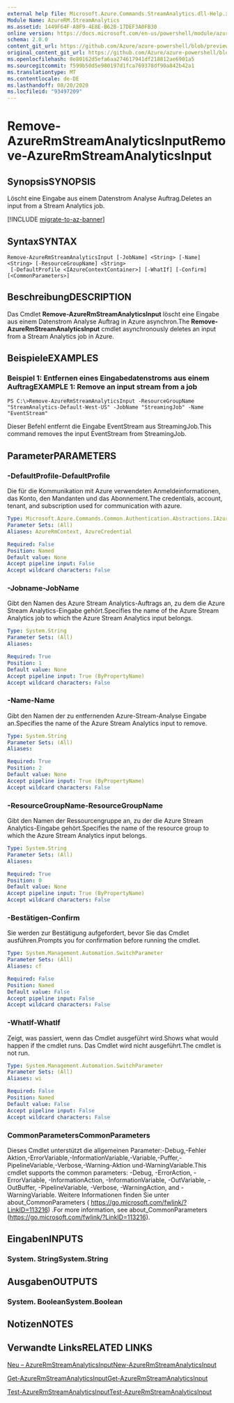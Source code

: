 ```yaml
---
external help file: Microsoft.Azure.Commands.StreamAnalytics.dll-Help.xml
Module Name: AzureRM.StreamAnalytics
ms.assetid: 1449F64F-A8F9-4E8E-B62B-17DEF3A0FB30
online version: https://docs.microsoft.com/en-us/powershell/module/azurerm.streamanalytics/remove-azurermstreamanalyticsinput
schema: 2.0.0
content_git_url: https://github.com/Azure/azure-powershell/blob/preview/src/ResourceManager/StreamAnalytics/Commands.StreamAnalytics/help/Remove-AzureRmStreamAnalyticsInput.md
original_content_git_url: https://github.com/Azure/azure-powershell/blob/preview/src/ResourceManager/StreamAnalytics/Commands.StreamAnalytics/help/Remove-AzureRmStreamAnalyticsInput.md
ms.openlocfilehash: 8e80162d5efa6aa274617941df218812ae6901a5
ms.sourcegitcommit: f599b50d5e980197d1fca769378df90a842b42a1
ms.translationtype: MT
ms.contentlocale: de-DE
ms.lasthandoff: 08/20/2020
ms.locfileid: "93497209"
---
```

# <span data-ttu-id="55d9e-101">Remove-AzureRmStreamAnalyticsInput</span><span class="sxs-lookup"><span data-stu-id="55d9e-101">Remove-AzureRmStreamAnalyticsInput</span></span>

## <span data-ttu-id="55d9e-102">Synopsis</span><span class="sxs-lookup"><span data-stu-id="55d9e-102">SYNOPSIS</span></span>
<span data-ttu-id="55d9e-103">Löscht eine Eingabe aus einem Datenstrom Analyse Auftrag.</span><span class="sxs-lookup"><span data-stu-id="55d9e-103">Deletes an input from a Stream Analytics job.</span></span>

[!INCLUDE [migrate-to-az-banner](../../includes/migrate-to-az-banner.md)]

## <span data-ttu-id="55d9e-104">Syntax</span><span class="sxs-lookup"><span data-stu-id="55d9e-104">SYNTAX</span></span>

```
Remove-AzureRmStreamAnalyticsInput [-JobName] <String> [-Name] <String> [-ResourceGroupName] <String>
 [-DefaultProfile <IAzureContextContainer>] [-WhatIf] [-Confirm] [<CommonParameters>]
```

## <span data-ttu-id="55d9e-105">Beschreibung</span><span class="sxs-lookup"><span data-stu-id="55d9e-105">DESCRIPTION</span></span>
<span data-ttu-id="55d9e-106">Das Cmdlet **Remove-AzureRmStreamAnalyticsInput** löscht eine Eingabe aus einem Datenstrom Analyse Auftrag in Azure asynchron.</span><span class="sxs-lookup"><span data-stu-id="55d9e-106">The **Remove-AzureRmStreamAnalyticsInput** cmdlet asynchronously deletes an input from a Stream Analytics job in Azure.</span></span>

## <span data-ttu-id="55d9e-107">Beispiele</span><span class="sxs-lookup"><span data-stu-id="55d9e-107">EXAMPLES</span></span>

### <span data-ttu-id="55d9e-108">Beispiel 1: Entfernen eines Eingabedatenstroms aus einem Auftrag</span><span class="sxs-lookup"><span data-stu-id="55d9e-108">EXAMPLE 1: Remove an input stream from a job</span></span>
```
PS C:\>Remove-AzureRmStreamAnalyticsInput -ResourceGroupName "StreamAnalytics-Default-West-US" -JobName "StreamingJob" -Name "EventStream"
```

<span data-ttu-id="55d9e-109">Dieser Befehl entfernt die Eingabe EventStream aus StreamingJob.</span><span class="sxs-lookup"><span data-stu-id="55d9e-109">This command removes the input EventStream from StreamingJob.</span></span>

## <span data-ttu-id="55d9e-110">Parameter</span><span class="sxs-lookup"><span data-stu-id="55d9e-110">PARAMETERS</span></span>

### <span data-ttu-id="55d9e-111">-DefaultProfile</span><span class="sxs-lookup"><span data-stu-id="55d9e-111">-DefaultProfile</span></span>
<span data-ttu-id="55d9e-112">Die für die Kommunikation mit Azure verwendeten Anmeldeinformationen, das Konto, den Mandanten und das Abonnement.</span><span class="sxs-lookup"><span data-stu-id="55d9e-112">The credentials, account, tenant, and subscription used for communication with azure.</span></span>

```yaml
Type: Microsoft.Azure.Commands.Common.Authentication.Abstractions.IAzureContextContainer
Parameter Sets: (All)
Aliases: AzureRmContext, AzureCredential

Required: False
Position: Named
Default value: None
Accept pipeline input: False
Accept wildcard characters: False
```

### <span data-ttu-id="55d9e-113">-Jobname</span><span class="sxs-lookup"><span data-stu-id="55d9e-113">-JobName</span></span>
<span data-ttu-id="55d9e-114">Gibt den Namen des Azure Stream Analytics-Auftrags an, zu dem die Azure Stream Analytics-Eingabe gehört.</span><span class="sxs-lookup"><span data-stu-id="55d9e-114">Specifies the name of the Azure Stream Analytics job to which the Azure Stream Analytics input belongs.</span></span>

```yaml
Type: System.String
Parameter Sets: (All)
Aliases:

Required: True
Position: 1
Default value: None
Accept pipeline input: True (ByPropertyName)
Accept wildcard characters: False
```

### <span data-ttu-id="55d9e-115">-Name</span><span class="sxs-lookup"><span data-stu-id="55d9e-115">-Name</span></span>
<span data-ttu-id="55d9e-116">Gibt den Namen der zu entfernenden Azure-Stream-Analyse Eingabe an.</span><span class="sxs-lookup"><span data-stu-id="55d9e-116">Specifies the name of the Azure Stream Analytics input to remove.</span></span>

```yaml
Type: System.String
Parameter Sets: (All)
Aliases:

Required: True
Position: 2
Default value: None
Accept pipeline input: True (ByPropertyName)
Accept wildcard characters: False
```

### <span data-ttu-id="55d9e-117">-ResourceGroupName</span><span class="sxs-lookup"><span data-stu-id="55d9e-117">-ResourceGroupName</span></span>
<span data-ttu-id="55d9e-118">Gibt den Namen der Ressourcengruppe an, zu der die Azure Stream Analytics-Eingabe gehört.</span><span class="sxs-lookup"><span data-stu-id="55d9e-118">Specifies the name of the resource group to which the Azure Stream Analytics input belongs.</span></span>

```yaml
Type: System.String
Parameter Sets: (All)
Aliases:

Required: True
Position: 0
Default value: None
Accept pipeline input: True (ByPropertyName)
Accept wildcard characters: False
```

### <span data-ttu-id="55d9e-119">-Bestätigen</span><span class="sxs-lookup"><span data-stu-id="55d9e-119">-Confirm</span></span>
<span data-ttu-id="55d9e-120">Sie werden zur Bestätigung aufgefordert, bevor Sie das Cmdlet ausführen.</span><span class="sxs-lookup"><span data-stu-id="55d9e-120">Prompts you for confirmation before running the cmdlet.</span></span>

```yaml
Type: System.Management.Automation.SwitchParameter
Parameter Sets: (All)
Aliases: cf

Required: False
Position: Named
Default value: False
Accept pipeline input: False
Accept wildcard characters: False
```

### <span data-ttu-id="55d9e-121">-WhatIf</span><span class="sxs-lookup"><span data-stu-id="55d9e-121">-WhatIf</span></span>
<span data-ttu-id="55d9e-122">Zeigt, was passiert, wenn das Cmdlet ausgeführt wird.</span><span class="sxs-lookup"><span data-stu-id="55d9e-122">Shows what would happen if the cmdlet runs.</span></span>
<span data-ttu-id="55d9e-123">Das Cmdlet wird nicht ausgeführt.</span><span class="sxs-lookup"><span data-stu-id="55d9e-123">The cmdlet is not run.</span></span>

```yaml
Type: System.Management.Automation.SwitchParameter
Parameter Sets: (All)
Aliases: wi

Required: False
Position: Named
Default value: False
Accept pipeline input: False
Accept wildcard characters: False
```

### <span data-ttu-id="55d9e-124">CommonParameters</span><span class="sxs-lookup"><span data-stu-id="55d9e-124">CommonParameters</span></span>
<span data-ttu-id="55d9e-125">Dieses Cmdlet unterstützt die allgemeinen Parameter:-Debug,-Fehler Aktion,-ErrorVariable,-InformationVariable,-Variable,-Puffer,-PipelineVariable,-Verbose,-Warning-Aktion und-WarningVariable.</span><span class="sxs-lookup"><span data-stu-id="55d9e-125">This cmdlet supports the common parameters: -Debug, -ErrorAction, -ErrorVariable, -InformationAction, -InformationVariable, -OutVariable, -OutBuffer, -PipelineVariable, -Verbose, -WarningAction, and -WarningVariable.</span></span> <span data-ttu-id="55d9e-126">Weitere Informationen finden Sie unter about_CommonParameters ( https://go.microsoft.com/fwlink/?LinkID=113216) .</span><span class="sxs-lookup"><span data-stu-id="55d9e-126">For more information, see about_CommonParameters (https://go.microsoft.com/fwlink/?LinkID=113216).</span></span>

## <span data-ttu-id="55d9e-127">Eingaben</span><span class="sxs-lookup"><span data-stu-id="55d9e-127">INPUTS</span></span>

### <span data-ttu-id="55d9e-128">System. String</span><span class="sxs-lookup"><span data-stu-id="55d9e-128">System.String</span></span>

## <span data-ttu-id="55d9e-129">Ausgaben</span><span class="sxs-lookup"><span data-stu-id="55d9e-129">OUTPUTS</span></span>

### <span data-ttu-id="55d9e-130">System. Boolean</span><span class="sxs-lookup"><span data-stu-id="55d9e-130">System.Boolean</span></span>

## <span data-ttu-id="55d9e-131">Notizen</span><span class="sxs-lookup"><span data-stu-id="55d9e-131">NOTES</span></span>

## <span data-ttu-id="55d9e-132">Verwandte Links</span><span class="sxs-lookup"><span data-stu-id="55d9e-132">RELATED LINKS</span></span>

[<span data-ttu-id="55d9e-133">Neu – AzureRmStreamAnalyticsInput</span><span class="sxs-lookup"><span data-stu-id="55d9e-133">New-AzureRmStreamAnalyticsInput</span></span>](./New-AzureRmStreamAnalyticsInput.md)

[<span data-ttu-id="55d9e-134">Get-AzureRmStreamAnalyticsInput</span><span class="sxs-lookup"><span data-stu-id="55d9e-134">Get-AzureRmStreamAnalyticsInput</span></span>](./Get-AzureRmStreamAnalyticsInput.md)

[<span data-ttu-id="55d9e-135">Test-AzureRmStreamAnalyticsInput</span><span class="sxs-lookup"><span data-stu-id="55d9e-135">Test-AzureRmStreamAnalyticsInput</span></span>](./Test-AzureRmStreamAnalyticsInput.md)


